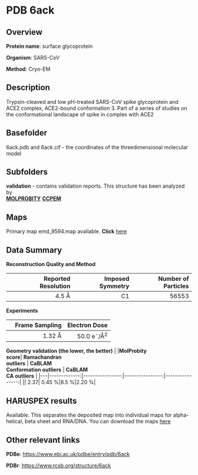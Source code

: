 # PDB 6ack

## Overview

**Protein name**: surface glycoprotein

**Organism**: SARS-CoV

**Method**: Cryo-EM

## Description

Trypsin-cleaved and low pH-treated SARS-CoV spike glycoprotein and ACE2 complex, ACE2-bound conformation 3.  Part of a series of studies on the conformational landscape of spike in complex with ACE2

## Basefolder

6ack.pdb and 6ack.cif - the coordinates of the threedimensional molecular model

## Subfolders





**validation** - contains validation reports. This structure has been analyzed by <br>  [**MOLPROBITY**](https://github.com/thorn-lab/coronavirus_structural_task_force/tree/master/pdb/surface_glycoprotein/SARS-CoV/6ack/validation/molprobity)   [**CCPEM**](https://github.com/thorn-lab/coronavirus_structural_task_force/tree/master/pdb/surface_glycoprotein/SARS-CoV/6ack/validation/ccpem-validation) 



## Maps

Primary map emd_9594.map available. **Click** [here](http://ftp.wwpdb.org/pub/emdb/structures/EMD-9594/map/) 

## Data Summary
**Reconstruction Quality and Method**

|   | Reported Resolution | Imposed Symmetry | Number of Particles |
|---|-------------:|----------------:|--------------:|
|   |4.5 Å|C1|56553|

**Experiments**

|   | Frame Sampling | Electron Dose |
|---|-------------:|----------------:|
|   |1.32 Å|50.0 e<sup>-</sup>/Å<sup>2</sup>|

**Geometry validation (the lower, the better)**
|   |**MolProbity<br>score**| **Ramachandran<br>outliers** | **CaBLAM<br>Conformation outliers** | **CaBLAM<br>CA outliers** |
|---|-------------:|----------------:|----------------:|----------------:|
||  2.37|  0.45 %|8.5 %|2.20 %|

## HARUSPEX results

Available. This separates the deposited map into individual maps for alpha-helical, beta sheet and RNA/DNA. You can download the maps [here](https://zenodo.org/record/3820133)

## Other relevant links 
**PDBe**:  https://www.ebi.ac.uk/pdbe/entry/pdb/6ack
 
**PDBr**: https://www.rcsb.org/structure/6ack 
